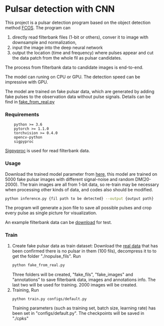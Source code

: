 Pulsar detection with CNN
====

This project is a pulsar detection program based on the object detection method [FCOS](https://github.com/tianzhi0549/FCOS).
The program can 
1. directly read filterbank files (1-bit or others), conver it to image with downsample and normalization, 
2. input the image into the deep neural network
3. output the location (time and frequency) where pulses appear and cut the 
data patch from the whole fil as pulsar candidates. 

The process from filterbank data to candidate images is end-to-end.

The model can runing on CPU or GPU. The detection speed can be impressive with GPU.
  

The model are trained on fake pulsar data, which are generated by adding fake pulses to the observation data without pulse signals.
Details can be find in [fake_from_real.py](./fake_from_real_v2.py)


### Requirements
        python >= 3.6
        pytorch >= 1.1.0
        torchvision >= 0.4.0
        opencv-python
        sigpyproc
[Sigpyproc](https://github.com/ewanbarr/sigpyproc) is used for read filterbank data.
### Usage
Download the trained model parameter from [here](https://drive.google.com/file/d/1UQetP-7PpQPg2GvM_qBeLEmonG5e8DK-/view?usp=sharing), this model are trained on 5000 fake pulsar images
 with different signal-noise and random DM(20-2000). The train images are all from 1-bit data, so re-train may be necessary 
 when processing other kinds of data, and codes also should be modified.
```bash
python inference.py {fil path to be detected} --output {output path}
```
The program will generate a json file to save all possible pulses and 
crop every pulse as single picture for visualization.

An example filterbank data can be [download](https://drive.google.com/file/d/1NwDWzNfABNNXWi9MoMXKLCSCfX5vEMbz/view?usp=sharing) for test.


### Train
1. Create fake pulsar data as train dataset: Download the [real data](https://drive.google.com/file/d/1h7zbuIxdGN7-rlxVA6cW5oQ6zK2GC4yy/view?usp=sharing) that has been confirmed there is no pulsar in them (100 fils), decompress it to 
to get the folder "./nopulse_fils". Run
    ```bash
    python fake_from_real.py
    ```
    Three folders will be created, "fake_fils", "fake_images" and "annotations" to save filterbank data, images and annotations info. The last two 
    will be used for training. 2000 images will be created.
2. Training, Run
    ```bash
    python train.py configs/default.py
    ```
   Training parameters (such as training set, batch size, learning rate) has been set in "configs/default.py".
   The checkpoints will be saved in "./cpks"
